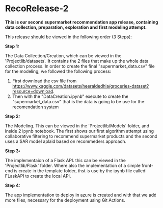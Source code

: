 # RecoRelease-2

**This is our second supermarket recommendation app release, containing data collection, preparation, exploration and first modeling attempt.**

This release should be viewed in the following order (3 Steps):

**Step 1:**

The Data Collection/Creation, which can be viewed in the 'Projectlib/datasets'. It contains the 2 files that make up the whole data collection process. In order to create the final "supermarket_data.csv" file for the modeling, we followed the following process:
1. First download the csv file from https://www.kaggle.com/datasets/heeraldedhia/groceries-dataset?resource=download.
2. Then with the "DataCreation.ipynb" execute to create the "supermarket_data.csv" that is the data is going to be use for the recomendation system

**Step 2:**

The Modeling. This can be viewed in the 'Projectlib/Models' folder, and inside 2 ipynb notebook. The first shows our first algorithm attempt using collaborative filtering to recommend supermarket products and the second uses a SAR model aplaid based on recommeders approach.

**Step 3:**

The implementaion of a Flask API. this can be viewed in the 'Projectlib/Flask' folder. Where also the implementation of a simple front-end is create in the template folder, thst is use by the ipynb file called FLaskAPI to create the local API.

**Step 4:**

The app implementation to deploy in azure is created and with that we add more files, necessary for the deployment using Git Actions.
